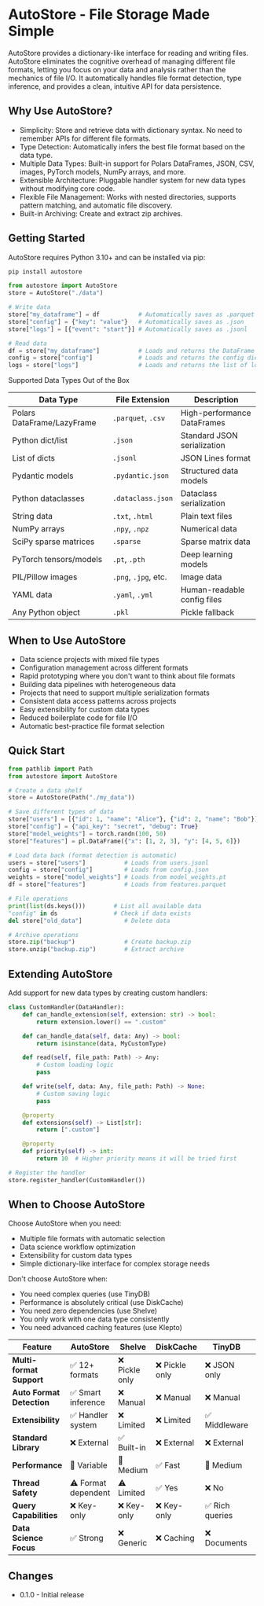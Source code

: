# AutoStore - File Storage Made Simple

AutoStore provides a dictionary-like interface for reading and writing files.
AutoStore eliminates the cognitive overhead of managing different file formats, letting you focus on your data and
analysis rather than the mechanics of file I/O. It automatically handles file format detection, type inference, and
provides a clean, intuitive API for data persistence.

## Why Use AutoStore?

-   Simplicity: Store and retrieve data with dictionary syntax. No need to remember APIs for different file formats.
-   Type Detection: Automatically infers the best file format based on the data type.
-   Multiple Data Types: Built-in support for Polars DataFrames, JSON, CSV, images, PyTorch models, NumPy arrays, and more.
-   Extensible Architecture: Pluggable handler system for new data types without modifying core code.
-   Flexible File Management: Works with nested directories, supports pattern matching, and automatic file discovery.
-   Built-in Archiving: Create and extract zip archives.

## Getting Started

AutoStore requires Python 3.10+ and can be installed via pip:

```bash
pip install autostore
```

```python
from autostore import AutoStore
store = AutoStore("./data")

# Write data
store["my_dataframe"] = df           # Automatically saves as .parquet
store["config"] = {"key": "value"}   # Automatically saves as .json
store["logs"] = [{"event": "start"}] # Automatically saves as .jsonl

# Read data
df = store["my_dataframe"]           # Loads and returns the DataFrame
config = store["config"]             # Loads and returns the config dict
logs = store["logs"]                 # Loads and returns the list of logs
```

Supported Data Types Out of the Box

| Data Type                  | File Extension       | Description                 |
| -------------------------- | -------------------- | --------------------------- |
| Polars DataFrame/LazyFrame | `.parquet`, `.csv`   | High-performance DataFrames |
| Python dict/list           | `.json`              | Standard JSON serialization |
| List of dicts              | `.jsonl`             | JSON Lines format           |
| Pydantic models            | `.pydantic.json`     | Structured data models      |
| Python dataclasses         | `.dataclass.json`    | Dataclass serialization     |
| String data                | `.txt`, `.html`      | Plain text files            |
| NumPy arrays               | `.npy`, `.npz`       | Numerical data              |
| SciPy sparse matrices      | `.sparse`            | Sparse matrix data          |
| PyTorch tensors/models     | `.pt`, `.pth`        | Deep learning models        |
| PIL/Pillow images          | `.png`, `.jpg`, etc. | Image data                  |
| YAML data                  | `.yaml`, `.yml`      | Human-readable config files |
| Any Python object          | `.pkl`               | Pickle fallback             |

## When to Use AutoStore

-   Data science projects with mixed file types
-   Configuration management across different formats
-   Rapid prototyping where you don't want to think about file formats
-   Building data pipelines with heterogeneous data
-   Projects that need to support multiple serialization formats
-   Consistent data access patterns across projects
-   Easy extensibility for custom data types
-   Reduced boilerplate code for file I/O
-   Automatic best-practice file format selection

## Quick Start

```python
from pathlib import Path
from autostore import AutoStore

# Create a data shelf
store = AutoStore(Path("./my_data"))

# Save different types of data
store["users"] = [{"id": 1, "name": "Alice"}, {"id": 2, "name": "Bob"}]  # → users.jsonl
store["config"] = {"api_key": "secret", "debug": True}                   # → config.json
store["model_weights"] = torch.randn(100, 50)                            # → model_weights.pt
store["features"] = pl.DataFrame({"x": [1, 2, 3], "y": [4, 5, 6]})       # → features.parquet

# Load data back (format detection is automatic)
users = store["users"]           # Loads from users.jsonl
config = store["config"]         # Loads from config.json
weights = store["model_weights"] # Loads from model_weights.pt
df = store["features"]           # Loads from features.parquet

# File operations
print(list(ds.keys()))        # List all available data
"config" in ds                # Check if data exists
del store["old_data"]            # Delete data

# Archive operations
store.zip("backup")              # Create backup.zip
store.unzip("backup.zip")        # Extract archive
```

## Extending AutoStore

Add support for new data types by creating custom handlers:

```python
class CustomHandler(DataHandler):
    def can_handle_extension(self, extension: str) -> bool:
        return extension.lower() == ".custom"

    def can_handle_data(self, data: Any) -> bool:
        return isinstance(data, MyCustomType)

    def read(self, file_path: Path) -> Any:
        # Custom loading logic
        pass

    def write(self, data: Any, file_path: Path) -> None:
        # Custom saving logic
        pass

    @property
    def extensions(self) -> List[str]:
        return [".custom"]

    @property
    def priority(self) -> int:
        return 10  # Higher priority means it will be tried first

# Register the handler
store.register_handler(CustomHandler())
```

## When to Choose AutoStore

Choose AutoStore when you need:

-   Multiple file formats with automatic selection
-   Data science workflow optimization
-   Extensibility for custom data types
-   Simple dictionary-like interface for complex storage needs

Don't choose AutoStore when:

-   You need complex queries (use TinyDB)
-   Performance is absolutely critical (use DiskCache)
-   You need zero dependencies (use Shelve)
-   You only work with one data type consistently
-   You need advanced caching features (use Klepto)

| Feature                   | AutoStore           | Shelve         | DiskCache      | TinyDB          | PickleDB     | SQLiteDict     | Klepto         |
| ------------------------- | ------------------- | -------------- | -------------- | --------------- | ------------ | -------------- | -------------- |
| **Multi-format Support**  | ✅ 12+ formats      | ❌ Pickle only | ❌ Pickle only | ❌ JSON only    | ❌ JSON only | ❌ Pickle only | ❌ Pickle only |
| **Auto Format Detection** | ✅ Smart inference  | ❌ Manual      | ❌ Manual      | ❌ Manual       | ❌ Manual    | ❌ Manual      | ❌ Manual      |
| **Extensibility**         | ✅ Handler system   | ❌ Limited     | ❌ Limited     | ✅ Middleware   | ❌ Limited   | ❌ Limited     | ✅ Keymaps     |
| **Standard Library**      | ❌ External         | ✅ Built-in    | ❌ External    | ❌ External     | ❌ External  | ❌ External    | ❌ External    |
| **Performance**           | 🔶 Variable         | 🔶 Medium      | ✅ Fast        | 🔶 Medium       | 🔶 Medium    | 🔶 Medium      | ✅ Fast        |
| **Thread Safety**         | ⚠️ Format dependent | ⚠️ Limited     | ✅ Yes         | ❌ No           | ❌ No        | ✅ Yes         | ✅ Yes         |
| **Query Capabilities**    | ❌ Key-only         | ❌ Key-only    | ❌ Key-only    | ✅ Rich queries | ❌ Key-only  | ❌ Key-only    | ❌ Key-only    |
| **Data Science Focus**    | ✅ Strong           | ❌ Generic     | ❌ Caching     | ❌ Documents    | ❌ Generic   | ❌ Generic     | ✅ Scientific  |

## Changes

-   0.1.0 - Initial release
